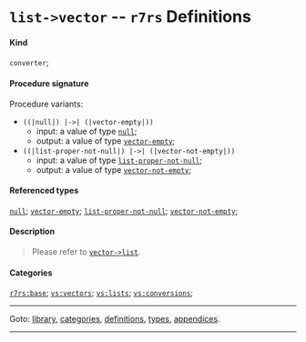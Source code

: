 

<a id='definition__r7rs__list-_3e_vector'></a>

# `list->vector` -- `r7rs` Definitions


#### Kind

`converter`;


#### Procedure signature

Procedure variants:
 * `((|null|) |->| (|vector-empty|))`
   * input: a value of type [`null`](../../r7rs/types/null.md#type__r7rs__null);
   * output: a value of type [`vector-empty`](../../r7rs/types/vector-empty.md#type__r7rs__vector-empty);
 * `((|list-proper-not-null|) |->| (|vector-not-empty|))`
   * input: a value of type [`list-proper-not-null`](../../r7rs/types/list-proper-not-null.md#type__r7rs__list-proper-not-null);
   * output: a value of type [`vector-not-empty`](../../r7rs/types/vector-not-empty.md#type__r7rs__vector-not-empty);


#### Referenced types

[`null`](../../r7rs/types/null.md#type__r7rs__null);
[`vector-empty`](../../r7rs/types/vector-empty.md#type__r7rs__vector-empty);
[`list-proper-not-null`](../../r7rs/types/list-proper-not-null.md#type__r7rs__list-proper-not-null);
[`vector-not-empty`](../../r7rs/types/vector-not-empty.md#type__r7rs__vector-not-empty);


#### Description

> Please refer to [`vector->list`](../../r7rs/definitions/vector-_3e_list.md#definition__r7rs__vector-_3e_list).


#### Categories

[`r7rs:base`](../../r7rs/categories/r7rs_3a_base.md#category__r7rs__r7rs_3a_base);
[`vs:vectors`](../../r7rs/categories/vs_3a_vectors.md#category__r7rs__vs_3a_vectors);
[`vs:lists`](../../r7rs/categories/vs_3a_lists.md#category__r7rs__vs_3a_lists);
[`vs:conversions`](../../r7rs/categories/vs_3a_conversions.md#category__r7rs__vs_3a_conversions);

----

Goto: [library](../../r7rs/_index.md#library__r7rs), [categories](../../r7rs/categories/_index.md#toc__r7rs__categories), [definitions](../../r7rs/definitions/_index.md#toc__r7rs__definitions), [types](../../r7rs/types/_index.md#toc__r7rs__types), [appendices](../../r7rs/appendices/_index.md#toc__r7rs__appendices).

----

